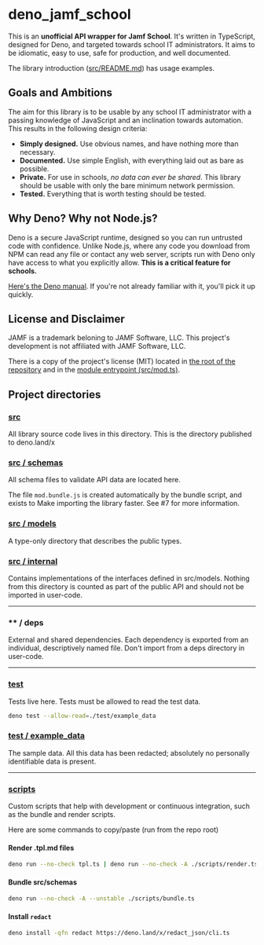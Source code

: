 # deno_jamf_school

This is an **unofficial API wrapper for Jamf School**. It's written in TypeScript, designed for Deno, and targeted towards school IT administrators. It aims to be idiomatic, easy to use, safe for production, and well documented.

The library introduction ([src/README.md](src/README.md)) has usage examples.

## Goals and Ambitions

The aim for this library is to be usable by any school IT administrator with a passing knowledge of JavaScript and an inclination towards automation. This results in the following design criteria:

- **Simply designed.** Use obvious names, and have nothing more than necessary.
- **Documented.** Use simple English, with everything laid out as bare as possible.
- **Private.** For use in schools, _no data can ever be shared_. This library should be usable with only the bare minimum network permission.
- **Tested.** Everything that is worth testing should be tested.

## Why Deno? Why not Node.js?

Deno is a secure JavaScript runtime, designed so you can run untrusted code with confidence. Unlike Node.js, where any code you download from NPM can read any file or contact any web server, scripts run with Deno only have access to what you explicitly allow. **This is a critical feature for schools.**

[Here's the Deno manual](https://deno.land/manual). If you're not already familiar with it, you'll pick it up quickly.

## License and Disclaimer

JAMF is a trademark beloning to JAMF Software, LLC. This project's development is not affiliated with JAMF Software, LLC.

There is a copy of the project's license (MIT) located in [the root of the repository](./LICENSE) and in the [module entrypoint (src/mod.ts)](./src/mod.ts).

## Project directories

### [src](src)

All library source code lives in this directory. This is the directory published to deno.land/x

### [src / schemas](src/schemas)

All schema files to validate API data are located here.

The file `mod.bundle.js` is created automatically by the bundle script, and exists to Make importing the library faster. See #7 for more information.

### [src / models](src/models)

A type-only directory that describes the public types.

### [src / internal](src/internal)

Contains implementations of the interfaces defined in src/models. Nothing from this directory is counted as part of the public API and should not be imported in user-code.

---

### ** / deps

External and shared dependencies. Each dependency is exported from an individual, descriptively named file. Don't import from a deps directory in user-code.

---

### [test](test)

Tests live here. Tests must be allowed to read the test data.

```bash
deno test --allow-read=./test/example_data
```

### [test / example_data](test/example_data)

The sample data. All this data has been redacted; absolutely no personally identifiable data is present.

---

### [scripts](scripts)

Custom scripts that help with development or continuous integration, such as the bundle and render scripts.

Here are some commands to copy/paste (run from the repo root)

#### Render .tpl.md files

```bash
deno run --no-check tpl.ts | deno run --no-check -A ./scripts/render.ts
```

#### Bundle src/schemas

```bash
deno run --no-check -A --unstable ./scripts/bundle.ts
```

#### Install `redact`

```bash
deno install -qfn redact https://deno.land/x/redact_json/cli.ts
```
